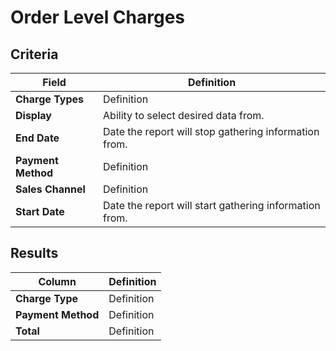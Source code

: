 # Order Level Charges

## Criteria

| **Field** | **Definition** |
| --- | --- |
| **Charge Types** | Definition |
| **Display** | Ability to select desired data from. |
| **End Date** | Date the report will stop gathering information from. |
| **Payment Method** | Definition |
| **Sales Channel** | Definition |
| **Start Date** | Date the report will start gathering information from. |

## Results

| **Column** | **Definition** |
| --- | --- |
| **Charge Type** | Definition |
| **Payment Method** | Definition |
| **Total** | Definition |

